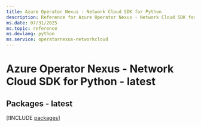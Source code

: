 ```yaml
---
title: Azure Operator Nexus - Network Cloud SDK for Python
description: Reference for Azure Operator Nexus - Network Cloud SDK for Python
ms.date: 07/31/2025
ms.topic: reference
ms.devlang: python
ms.service: operatornexus-networkcloud
---
```

# Azure Operator Nexus - Network Cloud SDK for Python - latest
## Packages - latest
[!INCLUDE [packages](operator-nexus---network-cloud-index.md)]